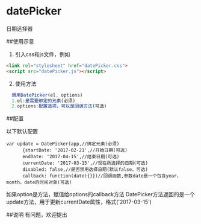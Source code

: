 # datePicker
日期选择器

##使用示意

1. 引入css和js文件，例如

``` html
<link rel="stylesheet" href="datePicker.css">
<script src="datePicker.js"></script>
```

2. 使用方法
``` javascript
  调用DatePicker(el, options)
  1.el:是需要绑定的元素(必须)
  2.options:配置选项，可以是回调方法(可选)
```

##配置

以下默认配置
``` options
var update = DatePicker(app,//绑定元素(必须)
      {startDate: '2017-02-21',//开始日期(可选)
      endDate: '2017-04-15',//结束日期(可选)
      currentDate: '2017-03-15',//现在所选择的日期(可选)
      disabled: false,//是否禁用选择日期(默认false，可选)
      callback: function(date){}})//回调函数,参数date是一个包含year，month，date的时间对象(可选)
```
如果option是方法，赋值给options的callback方法
DatePicker方法返回的是一个update方法，用于更新currentDate属性，格式('2017-03-15')

##说明
有问题，欢迎提出
